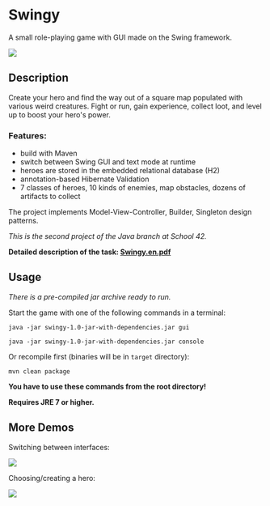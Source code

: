 # Swingy

A small role-playing game with GUI made on the Swing framework.

![](docs/demo1.gif)

## Description

Create your hero and find the way out of a square map populated with various weird creatures. Fight or run, gain experience, collect loot, and level up to boost your hero's power.

### Features:

- build with Maven
- switch between Swing GUI and text mode at runtime
- heroes are stored in the embedded relational database (H2)
- annotation-based Hibernate Validation
- 7 classes of heroes, 10 kinds of enemies, map obstacles, dozens of artifacts to collect

The project implements Model-View-Controller, Builder, Singleton design patterns. 

*This is the second project of the Java branch at School 42.*

**Detailed description of the task: [Swingy.en.pdf](https://github.com/dstepanets/Swingy/blob/master/docs/Swingy.en.pdf)**

## Usage

*There is a pre-compiled jar archive ready to run.*

Start the game with one of the following commands in a terminal:

`java -jar swingy-1.0-jar-with-dependencies.jar gui`

`java -jar swingy-1.0-jar-with-dependencies.jar console`

Or recompile first (binaries will be in `target` directory):

`mvn clean package`

**You have to use these commands from the root directory!**

**Requires JRE 7 or higher.**

## More Demos

Switching between interfaces:

![](docs/demo3.gif)

Choosing/creating a hero:

![](docs/demo2.gif)
